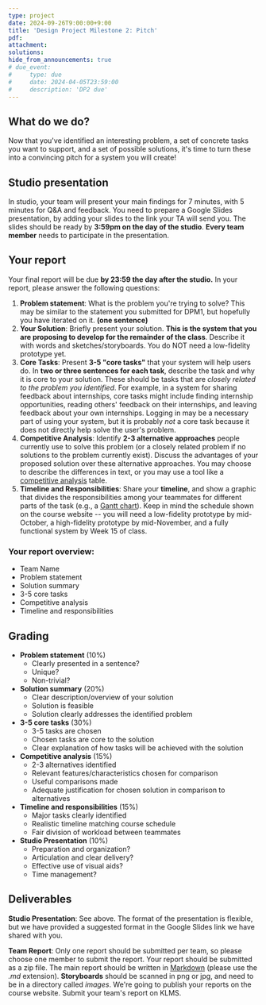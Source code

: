 ```yaml
---
type: project
date: 2024-09-26T9:00:00+9:00
title: 'Design Project Milestone 2: Pitch'
pdf:
attachment:
solutions:
hide_from_announcements: true
# due_event: 
#     type: due
#     date: 2024-04-05T23:59:00
#     description: 'DP2 due'
---
```

## What do we do?

Now that you've identified an interesting problem, a set of concrete tasks you want to support, and a set of possible solutions, it's time to turn these into a convincing pitch for a system you will create!

## Studio presentation
In studio, your team will present your main findings for 7 minutes, with 5 minutes for Q&A and feedback. You need to prepare a Google Slides presentation, by adding your slides to the link your TA will send you. The slides should be ready by **3:59pm on the day of the studio**. **Every team member** needs to participate in the presentation.

## Your report
Your final report will be due **by 23:59 the day after the studio.** In your report, please answer the following questions:
1. **Problem statement**: What is the problem you're trying to solve? This may be similar to the statement you submitted for DPM1, but hopefully you have iterated on it. **(one sentence)**
2. **Your Solution**: Briefly present your solution. **This is the system that you are proposing to develop for the remainder of the class**. Describe it with words and sketches/storyboards. You do NOT need a low-fidelity prototype yet.
3. **Core Tasks**: Present **3-5 "core tasks"** that your system will help users do. In **two or three sentences for each task**, describe the task and why it is core to your solution. These should be tasks that are *closely related to the problem you identified*. For example, in a system for sharing feedback about internships, core tasks might include finding internship opportunities, reading others' feedback on their internships, and leaving feedback about your own internships. Logging in may be a necessary part of using your system, but it is probably *not* a core task because it does not directly help solve the user's problem.
4. **Competitive Analysis**: Identify **2-3 alternative approaches** people currently use to solve this problem (or a closely related problem if no solutions to the problem currently exist). Discuss the advantages of your proposed solution over these alternative approaches. You may choose to describe the differences in text, or you may use a tool like a [competitive analysis](https://www.smartsheet.com/free-competitor-analysis-template) table.
5. **Timeline and Responsibilities**: Share your **timeline**, and show a graphic that divides the responsibilities among your teammates for different parts of the task (e.g., a [Gantt chart](https://www.canva.com/online-whiteboard/gantt-chart/)). Keep in mind the schedule shown on the course website -- you will need a low-fidelity prototype by mid-October, a high-fidelity prototype by mid-November, and a fully functional system by Week 15 of class.

### Your report overview:
- Team Name
- Problem statement
- Solution summary
- 3-5 core tasks
- Competitive analysis
- Timeline and responsibilities

## Grading

* **Problem statement** (10%)
  * Clearly presented in a sentence?
  * Unique?
  * Non-trivial?
* **Solution summary** (20%)
  * Clear description/overview of your solution
  * Solution is feasible
  * Solution clearly addresses the identified problem
* **3-5 core tasks** (30%)
  * 3-5 tasks are chosen
  * Chosen tasks are core to the solution
  * Clear explanation of how tasks will be achieved with the solution
* **Competitive analysis** (15%)
  * 2-3 alternatives identified
  * Relevant features/characteristics chosen for comparison
  * Useful comparisons made
  * Adequate justification for chosen solution in comparison to alternatives
* **Timeline and responsibilities** (15%)
  * Major tasks clearly identified
  * Realistic timeline matching course schedule
  * Fair division of workload between teammates
* **Studio Presentation** (10%)
  * Preparation and organization?
  * Articulation and clear delivery?
  * Effective use of visual aids?
  * Time management?


## Deliverables
**Studio Presentation**: See above. The format of the presentation is flexible, but we have provided a suggested format in the Google Slides link we have shared with you.

**Team Report**: Only one report should be submitted per team, so please choose one member to submit the report. Your report should be submitted as a zip file. The main report should be written in [Markdown](https://daringfireball.net/projects/markdown/) (please use the *.md* extension). **Storyboards** should be scanned in png or jpg, and need to be in a directory called *images*. We're going to publish your reports on the course website. Submit your team's report on KLMS.
